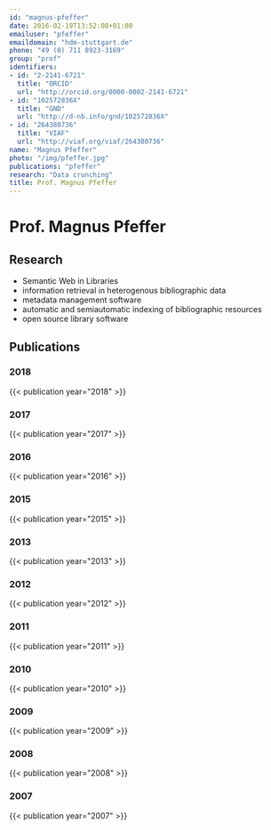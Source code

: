 ```yaml
---
id: "magnus-pfeffer"
date: 2016-02-19T13:52:08+01:00
emailuser: "pfeffer"
emaildomain: "hdm-stuttgart.de"
phone: "49 (0) 711 8923-3169"
group: "prof"
identifiers:
- id: "2-2141-6721"
  title: "ORCID"
  url: "http://orcid.org/0000-0002-2141-6721"
- id: "102572836X"
  title: "GND"
  url: "http://d-nb.info/gnd/102572836X"
- id: "264380736"
  title: "VIAF"
  url: "http://viaf.org/viaf/264380736"
name: "Magnus Pfeffer"
photo: "/img/pfeffer.jpg"
publications: "pfeffer"
research: "Data crunching"
title: Prof. Magnus Pfeffer
---
```


# Prof. Magnus Pfeffer


## Research
- Semantic Web in Libraries
- information retrieval in heterogenous bibliographic data 
- metadata management software
- automatic and semiautomatic indexing of bibliographic resources
- open source library software


## Publications
### 2018
{{< publication year="2018" >}}
### 2017
{{< publication year="2017" >}}
### 2016
{{< publication year="2016" >}}
### 2015
{{< publication year="2015" >}}
### 2013
{{< publication year="2013" >}}
### 2012
{{< publication year="2012" >}}
### 2011
{{< publication year="2011" >}}
### 2010
{{< publication year="2010" >}}
### 2009
{{< publication year="2009" >}}
### 2008
{{< publication year="2008" >}}
### 2007
{{< publication year="2007" >}}




